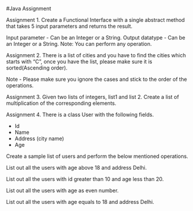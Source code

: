 #Java Assignment

Assignment 1. Create a Functional Interface with a single abstract method that takes 5 input parameters and returns the result.

Input parameter - Can be an Integer or a String.
Output datatype - Can be an Integer or a String.
Note: You can perform any operation.

Assignment 2. There is a list of cities and you have to find the cities which starts with “C”, once you have the list, please make sure it is sorted(Ascending order).

Note - Please make sure you ignore the cases and stick to the order of the operations.

Assignment 3. Given two lists of integers, list1 and list 2. Create a list of multiplication of the corresponding elements.


Assignment 4. There is a class User with the following fields.

- Id
- Name
- Address (city name)
- Age

Create a sample list of users and perform the below mentioned operations.

List out all the users with age above 18 and address Delhi.

List out all the users with id greater than 10 and age less than 20.

List out all the users with age as even number.

List out all the users with age equals to 18 and address Delhi.

